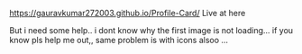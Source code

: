 https://gauravkumar272003.github.io/Profile-Card/
Live at here 

But i need some help.. i dont know why the first image is not loading... 
if you know pls help me out,, 
same problem is with icons alsoo ... 
